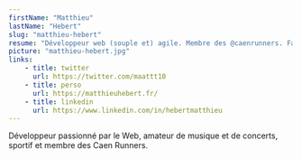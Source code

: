 ```yaml
---
firstName: "Matthieu"
lastName: "Hebert"
slug: "matthieu-hebert"
resume: "Développeur web (souple et) agile. Membre des @caenrunners. Fan de rock anglais. Buveur de bière. Mangeur de chocolat."
picture: "matthieu-hebert.jpg"
links:
    - title: twitter
      url: https://twitter.com/maattt10
    - title: perso
      url: https://matthieuhebert.fr/
    - title: linkedin
      url: https://www.linkedin.com/in/hebertmatthieu
---
```


Développeur passionné par le Web, amateur de musique et de concerts, sportif et membre des Caen Runners.
